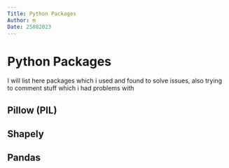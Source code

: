 ```yaml
---
Title: Python Packages
Author: m
Date: 25082023
---
```


# Python Packages

I will list here packages which i used and found to solve issues, also trying to comment stuff which i had problems with

## Pillow (PIL)

## Shapely

## Pandas
